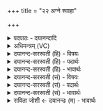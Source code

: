 +++
title = "२२ अग्ने स्वाहा"

+++
<details><summary>पदपाठः - दयानन्दादि</summary>

अग्ने॑। स्वाहा॑। कृ॒णु॒हि॒। जा॒त॒वे॒द॒ इति॑ जातऽवेदः। इन्द्रा॑य। ह॒व्यम्। विश्वे॑। दे॒वाः। ह॒विः। इ॒दम्। जु॒ष॒न्ता॒म्। २२।
</details>

<details><summary>अधिमन्त्रम् (VC)</summary>

- इन्द्रो देवता
- प्रजापतिर्ऋषिः
- निचृदुष्णिक्
- ऋषभः
</details>

<details><summary>दयानन्द-सरस्वती (हि) - विषयः</summary>

फिर मनुष्यों को क्या करना चाहिये, इस विषय को अगले मन्त्र में कहा है ॥
</details>

<details><summary>दयानन्द-सरस्वती (हि) - पदार्थः</summary>

पदार्थान्वयभाषाः -  हे (जातवेदः) विद्या में प्रसिद्ध (अग्ने) विद्वन् पुरुष ! आप (इन्द्राय) उक्त ऐश्वर्य के लिये (स्वाहा) सत्य वाणी और (हव्यम्) ग्रहण करने योग्य पदार्थ को (कृणुहि) प्रसिद्ध कीजिये (विश्वे) सब (देवाः) विद्वान् लोग (इदम्) इस (हविः) ग्रहण करने योग्य उत्तम वस्तु को (जुषन्ताम्) सेवन करें ॥२२ ॥
</details>

<details><summary>दयानन्द-सरस्वती (हि) - भावार्थः</summary>

भावार्थभाषाः -  जो मनुष्य ऐश्वर्य बढ़ाने के लिये प्रयत्न करें तो सत्य परमात्मा और विद्वानों का सेवन किया करें ॥२२ ॥
</details>

<details><summary>दयानन्द-सरस्वती (सं) - विषयः</summary>

पुनर्मनुष्यैः किं कार्यमित्याह ॥
</details>

<details><summary>दयानन्द-सरस्वती (सं) - पदार्थः</summary>

पदार्थान्वयभाषाः -  हे जातवेदोऽग्ने ! त्वमिन्द्राय स्वाहा हव्यं कृणुहि, विश्वे देवा इदं हविर्जुषन्ताम् ॥२२ ॥
</details>

<details><summary>दयानन्द-सरस्वती (सं) - भावार्थः</summary>

भावार्थभाषाः -  यदि मनुष्या ऐश्वर्यवर्द्धनाय प्रयतेरंस्तर्हि सत्यं परमात्मानं विदुषश्च सेवेरन् ॥२२ ॥
</details>

<details><summary>सविता जोशी ← दयानन्दः (म) - भावार्थः</summary>

भावार्थभाषाः -  जी माणसे ऐश्वर्य वाढविण्यासाठी प्रयत्न करू इच्छितात त्यांनी सत्य, परमेश्वर व विद्वानांची कास धरावी.
</details>